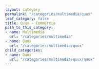 ```yaml
---
layout: category
permalink: "/categories/multimedia/quux"
leaf_category: false
title: Quux - Commercia
path_to_this_category:
- name: Multimedia
  url: "/categories/multimedia"
- name: Quux
  url: "/categories/multimedia/quux"
child_categories:
- name: Quux
  url: "/categories/multimedia/quux/quux"
---
```


